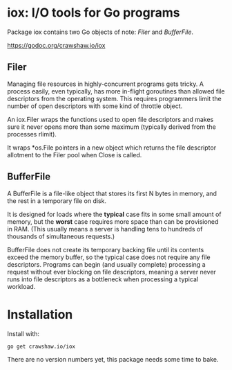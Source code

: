 # iox: I/O tools for Go programs

Package iox contains two Go objects of note: _Filer_ and _BufferFile_.

https://godoc.org/crawshaw.io/iox

## Filer

Managing file resources in highly-concurrent programs gets tricky.
A process easily, even typically, has more in-flight goroutines
than allowed file descriptors from the operating system.
This requires programmers limit the number of open descriptors
with some kind of throttle object.

An iox.Filer wraps the functions used to open file descriptors and
makes sure it never opens more than some maximum (typically derived
from the processes rlimit).

It wraps *os.File pointers in a new object which returns the file
descriptor allotment to the Filer pool when Close is called.

## BufferFile

A BufferFile is a file-like object that stores its first N bytes in
memory, and the rest in a temporary file on disk.

It is designed for loads where the **typical** case fits in some
small amount of memory, but the **worst** case requires more space
than can be provisioned in RAM.
(This usually means a server is handling tens to hundreds of thousands
of simultaneous requests.)

BufferFile does not create its temporary backing file until its
contents exceed the memory buffer, so the typical case does not require
any file descriptors.
Programs can begin (and usually complete) processing a request without
ever blocking on file descriptors, meaning a server never runs into
file descriptors as a bottleneck when processing a typical workload.

# Installation

Install with:

```
go get crawshaw.io/iox
```

There are no version numbers yet, this package needs some time to bake.